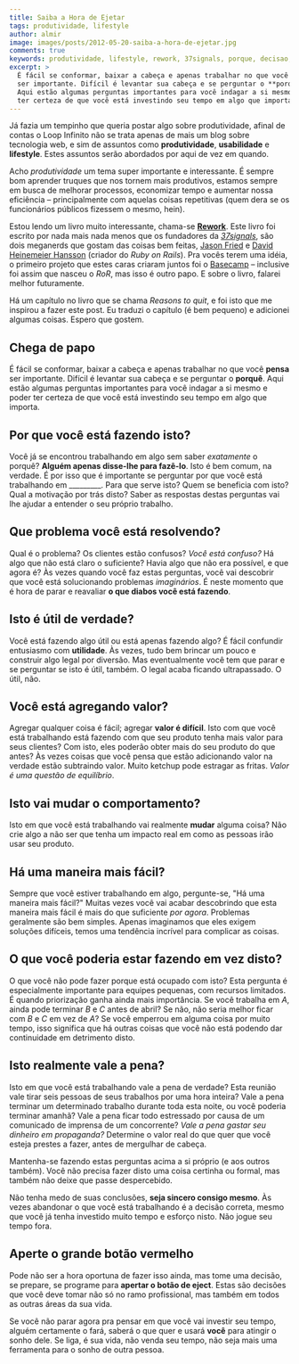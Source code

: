 ```yaml
---
title: Saiba a Hora de Ejetar
tags: produtividade, lifestyle
author: almir
image: images/posts/2012-05-20-saiba-a-hora-de-ejetar.jpg
comments: true
keywords: produtividade, lifestyle, rework, 37signals, porque, decisao, ejetar
excerpt: >
  É fácil se conformar, baixar a cabeça e apenas trabalhar no que você **pensa**
  ser importante. Difícil é levantar sua cabeça e se perguntar o **porquê**.
  Aqui estão algumas perguntas importantes para você indagar a si mesmo e poder
  ter certeza de que você está investindo seu tempo em algo que importa.
---
```


Já fazia um tempinho que queria postar algo sobre produtividade, afinal de contas o Loop Infinito não se trata apenas
de mais um blog sobre tecnologia web, e sim de assuntos como **produtividade**, **usabilidade** e **lifestyle**. Estes
assuntos serão abordados por aqui de vez em quando.

Acho *produtividade* um tema super importante e interessante. É sempre bom aprender truques que nos tornem
mais produtivos, estamos sempre em busca de melhorar processos, economizar tempo e aumentar nossa eficiência
– principalmente com aquelas coisas repetitivas (quem dera se os funcionários públicos fizessem o mesmo, hein).

Estou lendo um livro muito interessante, chama-se <a href="{{ 'http://www.amazon.com/Rework-Jason-Fried/dp/0307463745/ref=sr_1_1?s=books&ie=UTF8&qid=1337872498&sr=1-1' | escape }}" target="_blank"><strong>Rework</strong></a>. Este livro foi escrito por nada mais nada menos que os
fundadores da <a href="http://37signals.com/" target="_blank"><em>37signals</em></a>, são dois meganerds que gostam das coisas bem feitas,
<a href="http://twitter.com/jasonfried" target="_blank">Jason Fried</a> e <a href="http://twitter.com/dhh" target="_blank">David Heinemeier Hansson</a>
(criador do *Ruby on Rails*). Pra vocês terem uma idéia, o primeiro projeto que estes caras criaram juntos foi o
<a href="http://basecamp.com" target="_blank">Basecamp</a> – inclusive foi assim que nasceu o *RoR*, mas isso é outro papo. E sobre o
livro, falarei melhor futuramente.

Há um capítulo no livro que se chama *Reasons to quit*, e foi isto que me inspirou a fazer este post. Eu traduzi o capítulo
(é bem pequeno) e adicionei algumas coisas. Espero que gostem.

## Chega de papo
É fácil se conformar, baixar a cabeça e apenas trabalhar no que você **pensa** ser importante. Difícil é levantar sua
cabeça e se perguntar o **porquê**. Aqui estão algumas perguntas importantes para você indagar a si mesmo e poder ter
certeza de que você está investindo seu tempo em algo que importa.

## Por que você está fazendo isto?
Você já se encontrou trabalhando em algo sem saber *exatamente* o porquê? **Alguém apenas disse-lhe para fazê-lo**. Isto
é bem comum, na verdade. É por isso que é importante se perguntar por que você está trabalhando em _________. Para que
serve isto? Quem se beneficia com isto? Qual a motivação por trás disto? Saber as respostas destas perguntas vai lhe
ajudar a entender o seu próprio trabalho.

## Que problema você está resolvendo?
Qual é o problema? Os clientes estão confusos? *Você está confuso?* Há algo que não está claro o suficiente? Havia algo
que não era possível, e que agora é? Às vezes quando você faz estas perguntas, você vai descobrir que você está
solucionando problemas *imaginários*. É neste momento que é hora de parar e reavaliar **o que diabos você está fazendo**.

## Isto é útil de verdade?
Você está fazendo algo útil ou está apenas fazendo algo? É fácil confundir entusiasmo com **utilidade**. Às vezes, tudo
bem brincar um pouco e construir algo legal por diversão. Mas eventualmente você tem que parar e se perguntar se isto é
útil, também. O legal acaba ficando ultrapassado. O útil, não.

## Você está agregando valor?
Agregar qualquer coisa é fácil; agregar **valor é difícil**. Isto com que você está trabalhando está fazendo com que seu
produto tenha mais valor para seus clientes? Com isto, eles poderão obter mais do seu produto do que antes? Às vezes coisas
que você pensa que estão adicionando valor na verdade estão subtraindo valor. Muito ketchup pode estragar as fritas.
*Valor é uma questão de equilíbrio*.

## Isto vai mudar o comportamento?
Isto em que você está trabalhando vai realmente **mudar** alguma coisa? Não crie algo a não ser que tenha um impacto
real em como as pessoas irão usar seu produto.

## Há uma maneira mais fácil?
Sempre que você estiver trabalhando em algo, pergunte-se, "Há uma maneira mais fácil?" Muitas vezes você vai acabar
descobrindo que esta maneira mais fácil é mais do que suficiente *por agora*. Problemas geralmente são bem simples. Apenas
imaginamos que eles exigem soluções difíceis, temos uma tendência incrível para complicar as coisas.

## O que você poderia estar fazendo em vez disto?
O que você não pode fazer porque está ocupado com isto? Esta pergunta é especialmente importante para equipes pequenas,
com recursos limitados. É quando priorização ganha ainda mais importância. Se você trabalha em *A*, ainda pode terminar
*B* e *C* antes de abril? Se não, não seria melhor ficar com *B* e *C* em vez de *A*? Se você emperrou em alguma coisa
por muito tempo, isso significa que há outras coisas que você não está podendo dar continuidade em detrimento disto.

## Isto realmente vale a pena?
Isto em que você está trabalhando vale a pena de verdade? Esta reunião vale tirar seis pessoas de seus trabalhos por uma
hora inteira? Vale a pena terminar um determinado trabalho durante toda esta noite, ou você poderia terminar amanhã? Vale
a pena ficar todo estressado por causa de um comunicado de imprensa de um concorrente? *Vale a pena gastar seu dinheiro em
propaganda?* Determine o valor real do que quer que você esteja prestes a fazer, antes de mergulhar de cabeça.


Mantenha-se fazendo estas perguntas acima a si próprio (e aos outros também). Você não precisa fazer disto uma coisa
certinha ou formal, mas também não deixe que passe despercebido.

Não tenha medo de suas conclusões, **seja sincero consigo mesmo**. Às vezes abandonar o que você está trabalhando é a
decisão correta, mesmo que você já tenha investido muito tempo e esforço nisto. Não jogue seu tempo fora.

## Aperte o grande botão vermelho
Pode não ser a hora oportuna de fazer isso ainda, mas tome uma decisão, se prepare, se programe para **apertar o botão de
eject**. Estas são decisões que você deve tomar não só no ramo profissional, mas também em todos as outras áreas da sua
vida.

Se você não parar agora pra pensar em que você vai investir seu tempo, alguém certamente o fará, saberá o que quer
e usará **você** para atingir o sonho dele.
Se liga, é sua vida, não venda seu tempo, não seja mais uma ferramenta para o sonho de outra pessoa.
